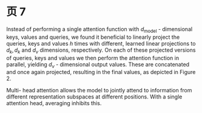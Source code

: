 # 页 7
Instead of performing a single attention function with  $d_{\mathrm{model}}$  - dimensional keys, values and queries, we found it beneficial to linearly project the queries, keys and values  $h$  times with different, learned linear projections to  $d_{k},d_{k}$  and  $d_{v}$  dimensions, respectively. On each of these projected versions of queries, keys and values we then perform the attention function in parallel, yielding  $d_{v}$  - dimensional output values. These are concatenated and once again projected, resulting in the final values, as depicted in Figure 2.

Multi- head attention allows the model to jointly attend to information from different representation subspaces at different positions. With a single attention head, averaging inhibits this.